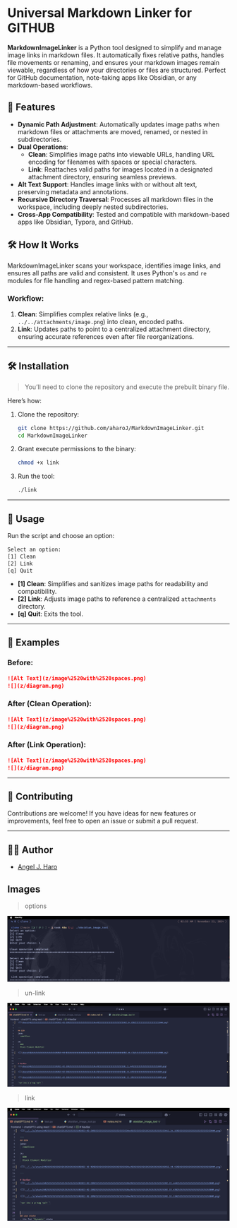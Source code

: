 # **Universal Markdown Linker for GITHUB**

**MarkdownImageLinker** is a Python tool designed to simplify and manage image links in markdown files. It automatically fixes relative paths, handles file movements or renaming, and ensures your markdown images remain viewable, regardless of how your directories or files are structured. Perfect for GitHub documentation, note-taking apps like Obsidian, or any markdown-based workflows.

## 🚀 Features

- **Dynamic Path Adjustment**: Automatically updates image paths when markdown files or attachments are moved, renamed, or nested in subdirectories.  
- **Dual Operations**:
  - **Clean**: Simplifies image paths into viewable URLs, handling URL encoding for filenames with spaces or special characters.
  - **Link**: Reattaches valid paths for images located in a designated attachment directory, ensuring seamless previews.  
- **Alt Text Support**: Handles image links with or without alt text, preserving metadata and annotations.  
- **Recursive Directory Traversal**: Processes all markdown files in the workspace, including deeply nested subdirectories.  
- **Cross-App Compatibility**: Tested and compatible with markdown-based apps like Obsidian, Typora, and GitHub.  

## 🛠 How It Works

MarkdownImageLinker scans your workspace, identifies image links, and ensures all paths are valid and consistent. It uses Python's `os` and `re` modules for file handling and regex-based pattern matching.

### Workflow:
1. **Clean**: Simplifies complex relative links (e.g., `../../attachments/image.png`) into clean, encoded paths.
2. **Link**: Updates paths to point to a centralized attachment directory, ensuring accurate references even after file reorganizations.

---

## 🛠 Installation 

> You’ll need to clone the repository and execute the prebuilt binary file. 

Here’s how:

1. Clone the repository:
   ```bash
   git clone https://github.com/aharoJ/MarkdownImageLinker.git
   cd MarkdownImageLinker
   ```

2. Grant execute permissions to the binary:
   ```bash
   chmod +x link
   ```

3. Run the tool:
   ```bash
   ./link
   ```


---

## 📖 Usage

Run the script and choose an option:

```plaintext
Select an option:
[1] Clean
[2] Link
[q] Quit
```

- **[1] Clean**: Simplifies and sanitizes image paths for readability and compatibility.  
- **[2] Link**: Adjusts image paths to reference a centralized `attachments` directory.  
- **[q] Quit**: Exits the tool.

---

## 📝 Examples

### Before:
```markdown
![Alt Text](z/image%2520with%2520spaces.png)
![](z/diagram.png)
```

### After (Clean Operation):
```markdown
![Alt Text](z/image%2520with%2520spaces.png)
![](z/diagram.png)
```

### After (Link Operation):
```markdown
![Alt Text](z/image%2520with%2520spaces.png)
![](z/diagram.png)
```

---

## 🤝 Contributing

Contributions are welcome! If you have ideas for new features or improvements, feel free to open an issue or submit a pull request.

---

## 👨‍💻 Author

- [Angel J. Haro](https://aharoj.io)  



## Images 

> options 

![alt text](<z/options.png>)

> un-link

![alt text](z/unlink.png)

> link 

![alt text](z/link.png)